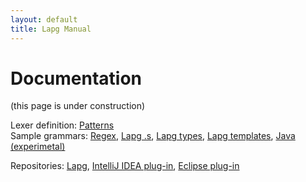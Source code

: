 ```yaml
---
layout: default
title: Lapg Manual
---
```


Documentation
=============

(this page is under construction)

Lexer definition: [Patterns](patterns.html)  
Sample grammars: [Regex](http://raw.github.com/inspirer/lapg/master/lapg/org.textway.lapg/src/org/textway/lapg/regex/regex.s),
[Lapg .s](http://raw.github.com/inspirer/lapg/master/lapg/org.textway.lapg/src/org/textway/lapg/parser/lapg.s),
[Lapg types](http://raw.github.com/inspirer/lapg/master/lapg/org.textway.templates/src/org/textway/templates/types/types.s),
[Lapg templates](http://raw.github.com/inspirer/lapg/master/lapg/org.textway.templates/src/org/textway/templates/ast/templates.s),
[Java (experimetal)](http://raw.github.com/inspirer/lapg/master/lapg/org.textway.lapg/test/java/java.s)


Repositories: [Lapg](http://github.com/inspirer/lapg),
[IntelliJ IDEA plug-in](http://github.com/inspirer/lapg/tree/master/lapg-idea),
[Eclipse plug-in](http://github.com/inspirer/lapg-ui)

